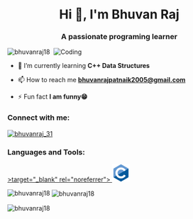 <h1 align="center">Hi 👋, I'm Bhuvan Raj</h1>
<h3 align="center">A passionate programing learner</h3>
<img align="right"alt="Coding"width="400"src="https://user-images.githubusercontent.com/55389276/140866485-8fb1c876-9a8f-4d6a-98dc-08c4981eaf70.gif">

<p align="left"> <img src="https://komarev.com/ghpvc/?username=bhuvanraj18&label=Profile%20views&color=0e75b6&style=flat" alt="bhuvanraj18" /> </p>

- 🌱 I’m currently learning **C++ Data Structures**

- 📫 How to reach me **bhuvanrajpatnaik2005@gmail.com**

- ⚡ Fun fact **I am funny😁**

<h3 align="left">Connect with me:</h3>
<p align="left">
<a href="https://instagram.com/bhuvanraj_31" target="blank"><img align="center" src="https://raw.githubusercontent.com/rahuldkjain/github-profile-readme-generator/master/src/images/icons/Social/instagram.svg" alt="bhuvanraj_31" height="30" width="40" /></a>
</p>

<h3 align="left">Languages and Tools:</h3>
<p align="left"> <a href="https://www.cprogramming.com/"> >target="_blank" rel="noreferrer"> <img src="https://raw.githubusercontent.com/devicons/devicon/master/icons/c/c-original.svg" alt="c" width="40" height="40"/> </a> </p>

<p><img align="left" src="https://github-readme-stats.vercel.app/api/top-langs?username=bhuvanraj18&show_icons=true&locale=en&layout=compact" alt="bhuvanraj18" /></p>
 
<p>&nbsp;<img align="center" src="https://github-readme-stats.vercel.app/api?username=bhuvanraj18&show_icons=true&locale=en" alt="bhuvanraj18" /></p>

<p><img align="center" src="https://github-readme-streak-stats.herokuapp.com/?user=bhuvanraj18&" alt="bhuvanraj18" /></p>

